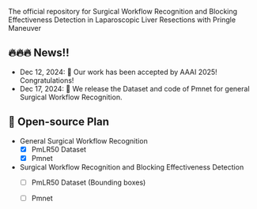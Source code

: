 The official repository for Surgical Workflow Recognition and Blocking Effectiveness Detection in Laparoscopic Liver Resections with Pringle Maneuver

## 🔥🔥🔥 News!!
* Dec 12, 2024: 🤗 Our work has been accepted by AAAI 2025! Congratulations!
* Dec 17, 2024: 🚀 We release the Dataset and code of Pmnet for general Surgical Workflow Recognition.

## 📑 Open-source Plan

- General Surgical Workflow Recognition
  - [x] PmLR50 Dataset
  - [x] Pmnet

- Surgical Workflow Recognition and Blocking Effectiveness Detection
  - [ ] PmLR50 Dataset (Bounding boxes)
  - [ ] Pmnet

